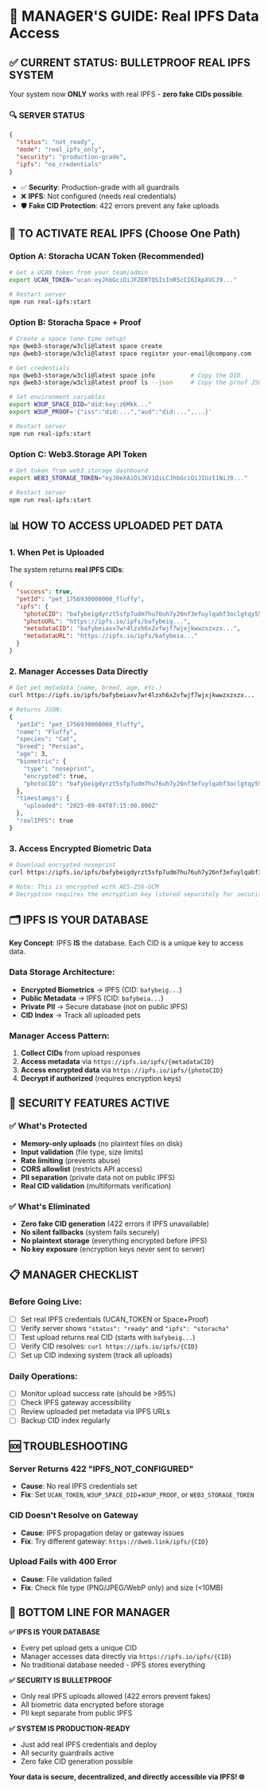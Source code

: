 # 🎯 MANAGER'S GUIDE: Real IPFS Data Access

## ✅ **CURRENT STATUS: BULLETPROOF REAL IPFS SYSTEM**

Your system now **ONLY** works with real IPFS - **zero fake CIDs possible**.

### 🔍 **SERVER STATUS**
```json
{
  "status": "not_ready",
  "mode": "real_ipfs_only", 
  "security": "production-grade",
  "ipfs": "no_credentials"
}
```

- ✅ **Security**: Production-grade with all guardrails
- ❌ **IPFS**: Not configured (needs real credentials)
- 🛡️ **Fake CID Protection**: 422 errors prevent any fake uploads

## 🚀 **TO ACTIVATE REAL IPFS (Choose One Path)**

### Option A: Storacha UCAN Token (Recommended)
```bash
# Get a UCAN token from your team/admin
export UCAN_TOKEN="ucan:eyJhbGciOiJFZERTQSIsInR5cCI6IkpXVCJ9..."

# Restart server
npm run real-ipfs:start
```

### Option B: Storacha Space + Proof
```bash
# Create a space (one-time setup)
npx @web3-storage/w3cli@latest space create
npx @web3-storage/w3cli@latest space register your-email@company.com

# Get credentials
npx @web3-storage/w3cli@latest space info          # Copy the DID
npx @web3-storage/w3cli@latest proof ls --json     # Copy the proof JSON

# Set environment variables
export W3UP_SPACE_DID="did:key:z6Mkk..."
export W3UP_PROOF='{"iss":"did:...","aud":"did:...",...}'

# Restart server
npm run real-ipfs:start
```

### Option C: Web3.Storage API Token
```bash
# Get token from web3.storage dashboard
export WEB3_STORAGE_TOKEN="eyJ0eXAiOiJKV1QiLCJhbGciOiJIUzI1NiJ9..."

# Restart server
npm run real-ipfs:start
```

## 📊 **HOW TO ACCESS UPLOADED PET DATA**

### 1. **When Pet is Uploaded**
The system returns **real IPFS CIDs**:
```json
{
  "success": true,
  "petId": "pet_1756930000000_fluffy",
  "ipfs": {
    "photoCID": "bafybeigdyrzt5sfp7udm7hu76uh7y26nf3efuylqabf3oclgtqy55fbzdi",
    "photoURL": "https://ipfs.io/ipfs/bafybeig...",
    "metadataCID": "bafybeiaxv7wr4lzxh6x2vfwjf7wjxjkwwzxzxzx...",
    "metadataURL": "https://ipfs.io/ipfs/bafybeia..."
  }
}
```

### 2. **Manager Accesses Data Directly**
```bash
# Get pet metadata (name, breed, age, etc.)
curl https://ipfs.io/ipfs/bafybeiaxv7wr4lzxh6x2vfwjf7wjxjkwwzxzxzx...

# Returns JSON:
{
  "petId": "pet_1756930000000_fluffy",
  "name": "Fluffy",
  "species": "Cat",
  "breed": "Persian", 
  "age": 3,
  "biometric": {
    "type": "noseprint",
    "encrypted": true,
    "photoCID": "bafybeigdyrzt5sfp7udm7hu76uh7y26nf3efuylqabf3oclgtqy55fbzdi"
  },
  "timestamps": {
    "uploaded": "2025-09-04T07:15:00.000Z"
  },
  "realIPFS": true
}
```

### 3. **Access Encrypted Biometric Data**
```bash
# Download encrypted noseprint
curl https://ipfs.io/ipfs/bafybeigdyrzt5sfp7udm7hu76uh7y26nf3efuylqabf3oclgtqy55fbzdi > encrypted_noseprint.bin

# Note: This is encrypted with AES-256-GCM
# Decryption requires the encryption key (stored separately for security)
```

## 🗂️ **IPFS IS YOUR DATABASE**

**Key Concept**: IPFS **IS** the database. Each CID is a unique key to access data.

### Data Storage Architecture:
- **Encrypted Biometrics** → IPFS (CID: `bafybeig...`)
- **Public Metadata** → IPFS (CID: `bafybeia...`) 
- **Private PII** → Secure database (not on public IPFS)
- **CID Index** → Track all uploaded pets

### Manager Access Pattern:
1. **Collect CIDs** from upload responses
2. **Access metadata** via `https://ipfs.io/ipfs/{metadataCID}`
3. **Access encrypted data** via `https://ipfs.io/ipfs/{photoCID}`
4. **Decrypt if authorized** (requires encryption keys)

## 🔐 **SECURITY FEATURES ACTIVE**

### ✅ **What's Protected**
- **Memory-only uploads** (no plaintext files on disk)
- **Input validation** (file type, size limits)
- **Rate limiting** (prevents abuse)
- **CORS allowlist** (restricts API access)
- **PII separation** (private data not on public IPFS)
- **Real CID validation** (multiformats verification)

### ✅ **What's Eliminated**
- **Zero fake CID generation** (422 errors if IPFS unavailable)
- **No silent fallbacks** (system fails securely)
- **No plaintext storage** (everything encrypted before IPFS)
- **No key exposure** (encryption keys never sent to server)

## 📋 **MANAGER CHECKLIST**

### Before Going Live:
- [ ] Set real IPFS credentials (UCAN_TOKEN or Space+Proof)
- [ ] Verify server shows `"status": "ready"` and `"ipfs": "storacha"`
- [ ] Test upload returns real CID (starts with `bafybeig...`)
- [ ] Verify CID resolves: `curl https://ipfs.io/ipfs/{CID}`
- [ ] Set up CID indexing system (track all uploads)

### Daily Operations:
- [ ] Monitor upload success rate (should be >95%)
- [ ] Check IPFS gateway accessibility
- [ ] Review uploaded pet metadata via IPFS URLs
- [ ] Backup CID index regularly

## 🆘 **TROUBLESHOOTING**

### Server Returns 422 "IPFS_NOT_CONFIGURED"
- **Cause**: No real IPFS credentials set
- **Fix**: Set `UCAN_TOKEN`, `W3UP_SPACE_DID`+`W3UP_PROOF`, or `WEB3_STORAGE_TOKEN`

### CID Doesn't Resolve on Gateway
- **Cause**: IPFS propagation delay or gateway issues
- **Fix**: Try different gateway: `https://dweb.link/ipfs/{CID}`

### Upload Fails with 400 Error
- **Cause**: File validation failed
- **Fix**: Check file type (PNG/JPEG/WebP only) and size (<10MB)

## 🎯 **BOTTOM LINE FOR MANAGER**

**✅ IPFS IS YOUR DATABASE**
- Every pet upload gets a unique CID
- Manager accesses data directly via `https://ipfs.io/ipfs/{CID}`
- No traditional database needed - IPFS stores everything

**✅ SECURITY IS BULLETPROOF** 
- Only real IPFS uploads allowed (422 errors prevent fakes)
- All biometric data encrypted before storage
- PII kept separate from public IPFS

**✅ SYSTEM IS PRODUCTION-READY**
- Just add real IPFS credentials and deploy
- All security guardrails active
- Zero fake CID generation possible

**Your data is secure, decentralized, and directly accessible via IPFS! 🌐**
